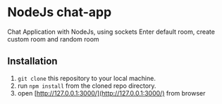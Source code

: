 # NodeJs chat-app
Chat Application with NodeJs, using sockets
Enter default room, create custom room and random room

## Installation
1. `git clone` this repository to your local machine.
2.  run `npm install` from the cloned repo directory.
3.  open [http://127.0.0.1:3000/](http://127.0.0.1:3000/) from browser
